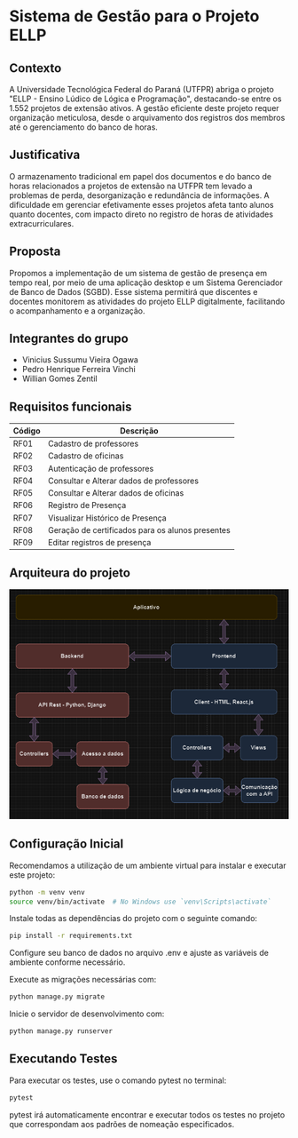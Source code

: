 # Sistema de Gestão para o Projeto ELLP

## Contexto
A Universidade Tecnológica Federal do Paraná (UTFPR) abriga o projeto "ELLP - Ensino Lúdico de Lógica e Programação", destacando-se entre os 1.552 projetos de extensão ativos. A gestão eficiente deste projeto requer organização meticulosa, desde o arquivamento dos registros dos membros até o gerenciamento do banco de horas.

## Justificativa
O armazenamento tradicional em papel dos documentos e do banco de horas relacionados a projetos de extensão na UTFPR tem levado a problemas de perda, desorganização e redundância de informações. A dificuldade em gerenciar efetivamente esses projetos afeta tanto alunos quanto docentes, com impacto direto no registro de horas de atividades extracurriculares.

## Proposta
Propomos a implementação de um sistema de gestão de presença em tempo real, por meio de uma aplicação desktop e um Sistema Gerenciador de Banco de Dados (SGBD). Esse sistema permitirá que discentes e docentes monitorem as atividades do projeto ELLP digitalmente, facilitando o acompanhamento e a organização.

## Integrantes do grupo

- Vinicius Sussumu Vieira Ogawa
- Pedro Henrique Ferreira Vinchi
- Willian Gomes Zentil

## Requisitos funcionais

| Código | Descrição                                       |
|--------|-------------------------------------------------|
| RF01   | Cadastro de professores                         |
| RF02   | Cadastro de oficinas                            |
| RF03   | Autenticação de professores                     |
| RF04   | Consultar e Alterar dados de professores        |
| RF05   | Consultar e Alterar dados de oficinas           |
| RF06   | Registro de Presença                            |
| RF07   | Visualizar Histórico de Presença                |
| RF08   | Geração de certificados para os alunos presentes|
| RF09   | Editar registros de presença                    |

## Arquiteura do projeto

![Arquitetura do Projeto](/arquitetura.png)

## Configuração Inicial

Recomendamos a utilização de um ambiente virtual para instalar e executar este projeto:

```bash
python -m venv venv
source venv/bin/activate  # No Windows use `venv\Scripts\activate`
```

Instale todas as dependências do projeto com o seguinte comando:

```bash
pip install -r requirements.txt
```

Configure seu banco de dados no arquivo .env e ajuste as variáveis de ambiente conforme necessário.

Execute as migrações necessárias com:

```bash
python manage.py migrate
```

Inicie o servidor de desenvolvimento com:
```bash
python manage.py runserver
```

## Executando Testes

Para executar os testes, use o comando pytest no terminal:

```bash
pytest
```

pytest irá automaticamente encontrar e executar todos os testes no projeto que correspondam aos padrões de nomeação especificados.
